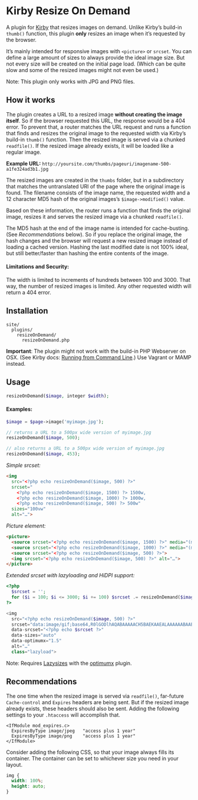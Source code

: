 # Kirby Resize On Demand

A plugin for [Kirby](https://github.com/getkirby/starterkit) that resizes images on demand. Unlike Kirby’s build-in `thumb()` function, this plugin **only** resizes an image when it’s requested by the browser. 

It’s mainly intended for responsive images with `<picture>` or `srcset`. You can define a large amount of sizes to always provide the ideal image size. But not every size will be created on the initial page load. (Which can be quite slow and some of the resized images might not even be used.)

Note: This plugin only works with JPG and PNG files.

## How it works

The plugin creates a URL to a resized image **without creating the image itself**. So if the browser requested this URL, the response would be a 404 error. To prevent that, a router matches the URL request and runs a function that finds and resizes the original image to the requested width via Kirby’s build-in `thumb()` function. Then the resized image is served via a chunked `readfile()`. If the resized image already exists, it will be loaded like a regular image.

**Example URL:** `http://yoursite.com/thumbs/pageuri/imagename-500-a1fe324ad3b1.jpg`

The resized images are created in the `thumbs` folder, but in a subdirectory that matches the untranslated URI of the page where the original image is found. The filename consists of the image name, the requested width and a 12 character MD5 hash of the original images’s `$image->modified()` value.

Based on these information, the router runs a function that finds the original image, resizes it and serves the resized image via a chunked `readfile()`.

The MD5 hash at the end of the image name is intended for cache-busting. (See _Recommendations_ below). So if you replace the original image, the hash changes and the browser will request a new resized image instead of loading a cached version. Hashing the last modified date is not 100% ideal, but still better/faster than hashing the entire contents of the image.

#### Limitations and Security:

The width is limited to increments of hundreds between 100 and 3000. That way, the number of resized images is limited. Any other requested width will return a 404 error. 

## Installation
```
site/
  plugins/
    resizeOnDemand/
      resizeOnDemand.php
```

**Important**: The plugin might not work with the build-in PHP Webserver on OSX. (See Kirby docs: [Running from Command Line](http://getkirby.com/docs/installation/running-with-php).) Use Vagrant or MAMP instead.


## Usage

```php
resizeOnDemand($image, integer $width);
```

#### Examples:
```php
$image = $page->image('myimage.jpg');

// returns a URL to a 500px wide version of myimage.jpg
resizeOnDemand($image, 500);

// also returns a URL to a 500px wide version of myimage.jpg
resizeOnDemand($image, 453);

```

_Simple srcset:_
```html
<img
  src="<?php echo resizeOnDemand($image, 500) ?>"
  srcset="
    <?php echo resizeOnDemand($image, 1500) ?> 1500w,
    <?php echo resizeOnDemand($image, 1000) ?> 1000w,
    <?php echo resizeOnDemand($image, 500) ?> 500w"
  sizes="100vw"
  alt="…">

```

_Picture element:_
```html
<picture>
  <source srcset="<?php echo resizeOnDemand($image, 1500) ?>" media="(min-width: 1000px)">
  <source srcset="<?php echo resizeOnDemand($image, 1000) ?>" media="(min-width: 500px)">
  <source srcset="<?php echo resizeOnDemand($image, 500) ?>">
  <img srcset="<?php echo resizeOnDemand($image, 500) ?>" alt="…">
</picture> 

```


_Extended srcset with lazyloading and HiDPI support:_
```php
<?php 
  $srcset = '';
  for ($i = 100; $i <= 3000; $i += 100) $srcset .= resizeOnDemand($image, $i) . ' ' . $i . 'w,';
?>

<img 
  src="<?php echo resizeOnDemand($image, 500) ?>" 
  srcset="data:image/gif;base64,R0lGODlhAQABAAAAACH5BAEKAAEALAAAAAABAAEAAAICTAEAOw==" 
  data-srcset="<?php echo $srcset ?>" 
  data-sizes="auto" 
  data-optimumx="1.5" 
  alt="…" 
  class="lazyload">

```

Note: Requires [Lazysizes](https://github.com/aFarkas/lazysizes) with the [optimumx](https://github.com/aFarkas/lazysizes/tree/gh-pages/plugins/optimumx) plugin.

## Recommendations

The one time when the resized image is served via `readfile()`, far-future `Cache-control` and `Expires` headers are being sent. But if the resized image already exists, these headers should also be sent. Adding the following settings to your `.htaccess` will accomplish that. 

```apacheConf
<IfModule mod_expires.c>
  ExpiresByType image/jpeg   "access plus 1 year"
  ExpiresByType image/png    "access plus 1 year"
</IfModule>
```
Consider adding the following CSS, so that your image always fills its container. The container can be set to whichever size you need in your layout.

```css
img {
  width: 100%;
  height: auto;
}
```
